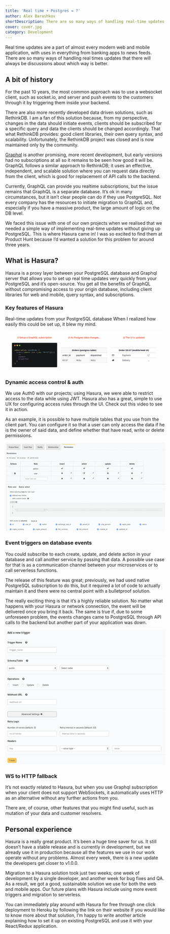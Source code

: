 ```yaml
---
title: 'Real time + Postgres = ?'
author: Alex Barashkov
shortDescription: There are so many ways of handling real-time updates that there will always be discussions about which way is better. Can we stop it with Hasura?
cover: cover.jpg
category: Development
---
```


Real time updates are a part of almost every modern web and mobile application, with uses in everything from banking apps to news feeds. There are so many ways of handling real times updates that there will always be discussions about which way is better.

## A bit of history

For the past 10 years, the most common approach was to use a websocket client, such as socket.io, and server and push events to the customers through it by triggering them inside your backend.

There are also more recently developed data driven solutions, such as RethinkDB. I am a fan of this solution because, from my perspective, changes in the data should initiate events, clients should be subscribed for a specific query and data the clients should be changed accordingly. That what RethinkDB provides: good client libraries, their own query syntax, and scalability. Unfortunately, the RethinkDB project was closed and is now maintained only by the community.

[Graphql](https://graphql.org/) is another promising, more recent development, but early versions had no subscriptions at all so it remains to be seen how good it will be. GraphQL follows a similar approach to RethinkDB; it uses an effective, independent, and scalable solution where you can request data directly from the client, which is good for replacement of API calls to the backend.

Currently, GraphQL can provide you realtime subscriptions, but the issue remains that GraphQL is a separate database. It’s ok in many circumstances, but it isn’t clear people can do if they use PostgreSQL. Not every company has the resources to initiate migration to GraphQL and, especially if you have a massive product, the large amount of logic on the DB level.

We faced this issue with one of our own projects when we realised that we needed a simple way of implementing real-time updates without giving up PostgreSQL. This is where Hasura came in! I was so excited to find them at Product Hunt because I’d wanted a solution for this problem for around three years.

## What is Hasura?

Hasura is a proxy layer between your PostgreSQL database and Graphql server that allows you to set up real time updates very quickly from your PostgreSQL and it’s open-source. You get all the benefits of GraphQL without compromising access to your origin database, including client libraries for web and mobile, query syntax, and subscriptions.

### Key features of Hasura

Real-time updates from your PostgreSQL database
When I realized how easily this could be set up, it blew my mind.

![GATSBY_EMPTY_ALT](real1.gif)

### Dynamic access control & auth

We use Auth0 with our projects; using Hasura, we were able to restrict access to the data while using JWT. Hasura also has a great, simple to use UX for configuring access rules through the UI. Check out this video to see it in action.

As an example, it is possible to have multiple tables that you use from the client part. You can configure it so that a user can only access the data if he is the owner of said data, and define whether that have read, write or delete permissions.

![GATSBY_EMPTY_ALT](real2.gif)

### Event triggers on database events

You could subscribe to each create, update, and delete action in your database and call another service by passing that data. A possible use case for that is as a communication channel between your microservices or to call serverless functions.

The release of this feature was great; previously, we had used native PostgreSQL subscription to do this, but it required a lot of code to actually maintain it and there were no central point with a bulletproof solution.

The really exciting thing is that it’s a highly reliable solution. No matter what happens with your Hasura or network connection, the event will be delivered once you bring it back. The same is true if, due to some unforeseen problem, the events changes came to PostgreSQL through API calls to the backend but another part of your application was down.

![GATSBY_EMPTY_ALT](real3.png)

### WS to HTTP fallback

It’s not exactly related to Hasura, but when you use Graphql subscription when your client does not support WebSockets, it automatically uses HTTP as an alternative without any further actions from you.

There are, of course, other features that you might find useful, such as mutation of your data and customer resolvers.

## Personal experience

Hasura is a really great product. It’s been a huge time saver for us. It still doesn’t have a stable release and is currently in development, but we already use it in production because all the features we use in our work operate without any problems. Almost every week, there is a new update the developers get closer to v1.0.0.

Migration to a Hasura solution took just two weeks; one week of development by a single developer, and another week for bug fixes and QA. As a result, we got a good, sustainable solution we use for both the web and mobile apps. Our future plans with Hasura include using more event triggers and migration to serverless.

You can immediately play around with Hasura for free through one click deployment to Heroku by following the link on their website If you would like to know more about that solution, I’m happy to write another article explaining how to set it up on existing PostgreSQL and use it with your React/Redux application.
